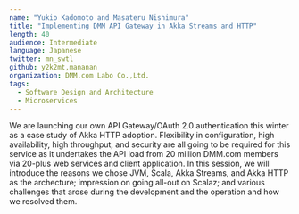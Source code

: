 ```yaml
---
name: "Yukio Kadomoto and Masateru Nishimura"
title: "Implementing DMM API Gateway in Akka Streams and HTTP"
length: 40
audience: Intermediate
language: Japanese
twitter: mn_swtl
github: y2k2mt,mananan
organization: DMM.com Labo Co.,Ltd.
tags:
  - Software Design and Architecture
  - Microservices
---
```

We are launching our own API Gateway/OAuth 2.0 authentication this winter as a case study of Akka HTTP adoption.
Flexibility in configuration, high availability, high throughput, and security are all going to be required for this service as it  undertakes the API load from 20 million DMM.com members via 20-plus web services and client application.
In this session, we will introduce the reasons we chose JVM, Scala, Akka Streams, and Akka HTTP as the archecture; impression on going all-out on Scalaz; and various challenges that arose during the development and the operation and how we resolved them.
